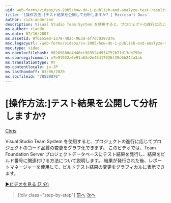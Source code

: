 ```yaml
---
uid: web-forms/videos/vs-2005/how-do-i-publish-and-analyze-test-results
title: '[操作方法:]テスト結果を公開して分析しますか? | Microsoft Docs'
author: rick-anderson
description: Visual Studio Team System を使用すると、プロジェクトの進行に応じてプロジェクトのコード品質の変更をグラフ化できます。 このビデオでは、publ の手順について説明します。
ms.author: riande
ms.date: 07/16/2007
ms.assetid: 9fb155e0-1379-482c-963d-af7dc0397d76
msc.legacyurl: /web-forms/videos/vs-2005/how-do-i-publish-and-analyze-test-results
msc.type: video
ms.openlocfilehash: 80289680e4d40ec903524d9f4752b71d13db790e
ms.sourcegitcommit: e7e91932a6e91a63e2e46417626f39d6b244a3ab
ms.translationtype: MT
ms.contentlocale: ja-JP
ms.lasthandoff: 03/06/2020
ms.locfileid: "78520876"
---
```

# <a name="how-do-i-publish-and-analyze-test-results"></a>[操作方法:]テスト結果を公開して分析しますか?

[Chris](https://twitter.com/CMenegay)

Visual Studio Team System を使用すると、プロジェクトの進行に応じてプロジェクトのコード品質の変更をグラフ化できます。 このビデオでは、Team Foundation Server プロジェクトデータベースにテスト結果を発行し、結果をビルド番号に関連付ける方法について説明します。 結果が発行された後、レポートマネージャーを使用して、ビルドテスト結果の変更をグラフィカルに表示できます。

[&#9654;ビデオを見る (7 分)](https://channel9.msdn.com/Blogs/ASP-NET-Site-Videos/how-do-i-publish-and-analyze-test-results)

> [!div class="step-by-step"]
> [前へ](how-do-i-use-generic-tests.md)
> [次へ](how-do-i-discover-application-changes-prior-to-deployment.md)
